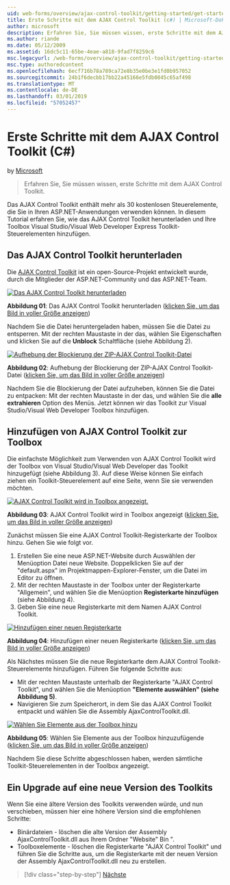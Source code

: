 ```yaml
---
uid: web-forms/overview/ajax-control-toolkit/getting-started/get-started-with-the-ajax-control-toolkit-cs
title: Erste Schritte mit dem AJAX Control Toolkit (c#) | Microsoft-Dokumentation
author: microsoft
description: Erfahren Sie, Sie müssen wissen, erste Schritte mit dem AJAX Control Toolkit.
ms.author: riande
ms.date: 05/12/2009
ms.assetid: 16dc5c11-65be-4eae-a818-9fad7f8259c6
msc.legacyurl: /web-forms/overview/ajax-control-toolkit/getting-started/get-started-with-the-ajax-control-toolkit-cs
msc.type: authoredcontent
ms.openlocfilehash: 6ecf716b78a789ca72e8b35e0be3e1fd0b957052
ms.sourcegitcommit: 24b1f6decbb17bb22a45166e5fdb0845c65af498
ms.translationtype: MT
ms.contentlocale: de-DE
ms.lasthandoff: 03/01/2019
ms.locfileid: "57052457"
---
```

<a name="get-started-with-the-ajax-control-toolkit-c"></a>Erste Schritte mit dem AJAX Control Toolkit (C#)
====================
by [Microsoft](https://github.com/microsoft)

> Erfahren Sie, Sie müssen wissen, erste Schritte mit dem AJAX Control Toolkit.


Das AJAX Control Toolkit enthält mehr als 30 kostenlosen Steuerelemente, die Sie in Ihren ASP.NET-Anwendungen verwenden können. In diesem Tutorial erfahren Sie, wie das AJAX Control Toolkit herunterladen und Ihre Toolbox Visual Studio/Visual Web Developer Express Toolkit-Steuerelementen hinzufügen.

## <a name="downloading-the-ajax-control-toolkit"></a>Das AJAX Control Toolkit herunterladen

Die [AJAX Control Toolkit](http://devexpress.com/act) ist ein open-Source-Projekt entwickelt wurde, durch die Mitglieder der ASP.NET-Community und das ASP.NET-Team. 


[![Das AJAX Control Toolkit herunterladen](get-started-with-the-ajax-control-toolkit-cs/_static/image1.jpg)](get-started-with-the-ajax-control-toolkit-cs/_static/image1.png)

**Abbildung 01**: Das AJAX Control Toolkit herunterladen ([klicken Sie, um das Bild in voller Größe anzeigen](get-started-with-the-ajax-control-toolkit-cs/_static/image2.png))


Nachdem Sie die Datei heruntergeladen haben, müssen Sie die Datei zu entsperren. Mit der rechten Maustaste in der das, wählen Sie Eigenschaften und klicken Sie auf die **Unblock** Schaltfläche (siehe Abbildung 2).


[![Aufhebung der Blockierung der ZIP-AJAX Control Toolkit-Datei](get-started-with-the-ajax-control-toolkit-cs/_static/image2.jpg)](get-started-with-the-ajax-control-toolkit-cs/_static/image3.png)

**Abbildung 02**: Aufhebung der Blockierung der ZIP-AJAX Control Toolkit-Datei ([klicken Sie, um das Bild in voller Größe anzeigen](get-started-with-the-ajax-control-toolkit-cs/_static/image4.png))


Nachdem Sie die Blockierung der Datei aufzuheben, können Sie die Datei zu entpacken: Mit der rechten Maustaste in der das, und wählen Sie die **alle extrahieren** Option des Menüs. Jetzt können wir das Toolkit zur Visual Studio/Visual Web Developer Toolbox hinzufügen.

## <a name="adding-the-ajax-control-toolkit-to-the-toolbox"></a>Hinzufügen von AJAX Control Toolkit zur Toolbox

Die einfachste Möglichkeit zum Verwenden von AJAX Control Toolkit wird der Toolbox von Visual Studio/Visual Web Developer das Toolkit hinzugefügt (siehe Abbildung 3). Auf diese Weise können Sie einfach ziehen ein Toolkit-Steuerelement auf eine Seite, wenn Sie sie verwenden möchten.


[![AJAX Control Toolkit wird in Toolbox angezeigt.](get-started-with-the-ajax-control-toolkit-cs/_static/image3.jpg)](get-started-with-the-ajax-control-toolkit-cs/_static/image5.png)

**Abbildung 03**: AJAX Control Toolkit wird in Toolbox angezeigt ([klicken Sie, um das Bild in voller Größe anzeigen](get-started-with-the-ajax-control-toolkit-cs/_static/image6.png))


Zunächst müssen Sie eine AJAX Control Toolkit-Registerkarte der Toolbox hinzu. Gehen Sie wie folgt vor.

1. Erstellen Sie eine neue ASP.NET-Website durch Auswählen der Menüoption Datei neue Website. Doppelklicken Sie auf der "default.aspx" im Projektmappen-Explorer-Fenster, um die Datei im Editor zu öffnen.
2. Mit der rechten Maustaste in der Toolbox unter der Registerkarte "Allgemein", und wählen Sie die Menüoption **Registerkarte hinzufügen** (siehe Abbildung 4).
3. Geben Sie eine neue Registerkarte mit dem Namen AJAX Control Toolkit.


[![Hinzufügen einer neuen Registerkarte](get-started-with-the-ajax-control-toolkit-cs/_static/image4.jpg)](get-started-with-the-ajax-control-toolkit-cs/_static/image7.png)

**Abbildung 04**: Hinzufügen einer neuen Registerkarte ([klicken Sie, um das Bild in voller Größe anzeigen](get-started-with-the-ajax-control-toolkit-cs/_static/image8.png))


Als Nächstes müssen Sie die neue Registerkarte dem AJAX Control Toolkit-Steuerelemente hinzufügen. Führen Sie folgende Schritte aus:

- Mit der rechten Maustaste unterhalb der Registerkarte "AJAX Control Toolkit", und wählen Sie die Menüoption **"Elemente auswählen" (siehe Abbildung 5)**.
- Navigieren Sie zum Speicherort, in dem Sie das AJAX Control Toolkit entpackt und wählen Sie die Assembly AjaxControlToolkit.dll.


[![Wählen Sie Elemente aus der Toolbox hinzu](get-started-with-the-ajax-control-toolkit-cs/_static/image5.jpg)](get-started-with-the-ajax-control-toolkit-cs/_static/image9.png)

**Abbildung 05**: Wählen Sie Elemente aus der Toolbox hinzuzufügende ([klicken Sie, um das Bild in voller Größe anzeigen](get-started-with-the-ajax-control-toolkit-cs/_static/image10.png))


Nachdem Sie diese Schritte abgeschlossen haben, werden sämtliche Toolkit-Steuerelementen in der Toolbox angezeigt.

## <a name="upgrading-to-a-new-version-of-the-toolkit"></a>Ein Upgrade auf eine neue Version des Toolkits

Wenn Sie eine ältere Version des Toolkits verwenden würde, und nun verschieben, müssen hier eine höhere Version sind die empfohlenen Schritte:

- Binärdateien - löschen die alte Version der Assembly AjaxControlToolkit.dll aus Ihrem Ordner "Website" Bin ".
- Toolboxelemente - löschen die Registerkarte "AJAX Control Toolkit" und führen Sie die Schritte aus, um die Registerkarte mit der neuen Version der Assembly AjaxControlToolkit.dll neu zu erstellen.

> [!div class="step-by-step"]
> [Nächste](using-ajax-control-toolkit-controls-and-control-extenders-cs.md)
